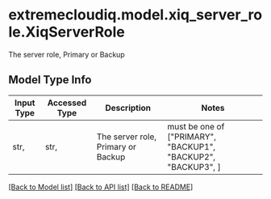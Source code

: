 # extremecloudiq.model.xiq_server_role.XiqServerRole

The server role, Primary or Backup

## Model Type Info
Input Type | Accessed Type | Description | Notes
------------ | ------------- | ------------- | -------------
str,  | str,  | The server role, Primary or Backup | must be one of ["PRIMARY", "BACKUP1", "BACKUP2", "BACKUP3", ] 

[[Back to Model list]](../../README.md#documentation-for-models) [[Back to API list]](../../README.md#documentation-for-api-endpoints) [[Back to README]](../../README.md)

